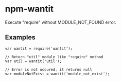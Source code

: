 npm-wantit
==========

Execute "require" without MODULE_NOT_FOUND error.


## Examples
```
var wantit = require('wantit');

// Return "util" module like "require" method
var util = wantit('util');

// Error is not occured, it returns null
var moduleNotExist = wantit('module_not_exist');
```
